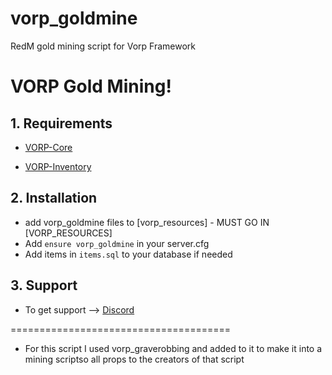 # vorp_goldmine
RedM gold mining script for Vorp Framework

# VORP Gold Mining!

## 1. Requirements

- [VORP-Core](https://github.com/VORPCORE/VORP-Core)

- [VORP-Inventory](https://github.com/VORPCORE/VORP-Inventory)

## 2. Installation

- add vorp_goldmine files to [vorp_resources] - MUST GO IN [VORP_RESOURCES]
- Add ```ensure vorp_goldmine``` in your server.cfg
- Add items in ```items.sql``` to your database if needed

## 3. Support
- To get support --> [Discord](http://discord.vorpcore.com/)


======================================

- For this script I used vorp_graverobbing and added to it to make it into a mining scriptso all props to the creators of that script 
